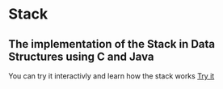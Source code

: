 # Stack
The implementation of the Stack in Data Structures using C and Java
---
You can try it interactivly and learn how the stack works [Try it](https://abdelhalim-yasser.github.io/Stack/)
